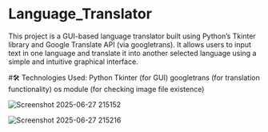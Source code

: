 # Language_Translator
This project is a GUI-based language translator built using Python’s Tkinter library and Google Translate API (via googletrans). It allows users to input text in one language and translate it into another selected language using a simple and intuitive graphical interface.

#🛠️ Technologies Used:
Python
Tkinter (for GUI)
googletrans (for translation functionality)
os module (for checking image file existence)

![Screenshot 2025-06-27 215152](https://github.com/user-attachments/assets/fd02485d-82cc-45e6-824f-460d1bae93d8)


![Screenshot 2025-06-27 215216](https://github.com/user-attachments/assets/b8ac16e4-7368-4d69-8381-64080186113b)
